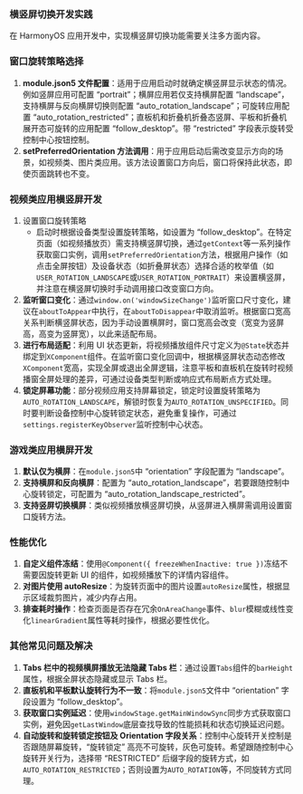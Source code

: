 ### 横竖屏切换开发实践

在 HarmonyOS 应用开发中，实现横竖屏切换功能需要关注多方面内容。

### 窗口旋转策略选择

1. **module.json5 文件配置**：适用于应用启动时就确定横竖屏显示状态的情况。例如竖屏应用可配置 “portrait”；横屏应用若仅支持横屏配置 “landscape”，支持横屏与反向横屏切换则配置 “auto_rotation_landscape”；可旋转应用配置 “auto_rotation_restricted”；直板机和折叠机折叠态竖屏、平板和折叠机展开态可旋转的应用配置 “follow_desktop”。带 “restricted” 字段表示旋转受控制中心按钮控制。
2. **setPreferredOrientation 方法调用**：用于应用启动后需改变显示方向的场景，如视频类、图片类应用。该方法设置窗口方向后，窗口将保持此状态，即使页面跳转也不变。

### 视频类应用横竖屏开发

1. 设置窗口旋转策略
   - 启动时根据设备类型设置旋转策略，如设置为 “follow_desktop”。在特定页面（如视频播放页）需支持横竖屏切换，通过`getContext`等一系列操作获取窗口实例，调用`setPreferredOrientation`方法，根据用户操作（如点击全屏按钮）及设备状态（如折叠屏状态）选择合适的枚举值（如`USER_ROTATION_LANDSCAPE`或`USER_ROTATION_PORTRAIT`）来设置横竖屏，并注意在横竖屏切换时手动调用接口改变窗口方向。
2. **监听窗口变化**：通过`window.on('windowSizeChange')`监听窗口尺寸变化，建议在`aboutToAppear`中执行，在`aboutToDisappear`中取消监听。根据窗口宽高关系判断横竖屏状态，因为手动设置横屏时，窗口宽高会改变（宽变为竖屏高，高变为竖屏宽），以此来适配布局。
3. **进行布局适配**：利用 UI 状态更新，将视频播放组件尺寸定义为`@State`状态并绑定到`XComponent`组件。在监听窗口变化回调中，根据横竖屏状态动态修改`XComponent`宽高，实现全屏或退出全屏逻辑，注意平板和直板机在旋转时视频播窗全屏处理的差异，可通过设备类型判断或响应式布局断点方式处理。
4. **锁定屏幕功能**：部分视频应用支持屏幕锁定，锁定时设置旋转策略为`AUTO_ROTATION_LANDSCAPE`，解锁时恢复为`AUTO_ROTATION_UNSPECIFIED`。同时要判断设备控制中心旋转锁定状态，避免重复操作，可通过`settings.registerKeyObserver`监听控制中心状态。

### 游戏类应用横屏开发

1. **默认仅为横屏**：在`module.json5`中 “orientation” 字段配置为 “landscape”。
2. **支持横屏和反向横屏**：配置为 “auto_rotation_landscape”，若要跟随控制中心旋转锁定，可配置为 “auto_rotation_landscape_restricted”。
3. **支持竖屏切换横屏**：类似视频播放横竖屏切换，从竖屏进入横屏需调用设置窗口旋转方法。

### 性能优化

1. **自定义组件冻结**：使用`@Component({ freezeWhenInactive: true })`冻结不需要因旋转更新 UI 的组件，如视频播放下的详情内容组件。
2. **对图片使用 autoResize**：为旋转页面中的图片设置`autoResize`属性，根据显示区域裁剪图片，减少内存占用。
3. **排查耗时操作**：检查页面是否存在冗余`OnAreaChange`事件、`blur`模糊或线性变化`linearGradient`属性等耗时操作，根据必要性优化。

### 其他常见问题及解决

1. **Tabs 栏中的视频横屏播放无法隐藏 Tabs 栏**：通过设置`Tabs`组件的`barHeight`属性，根据全屏状态隐藏或显示 Tabs 栏。
2. **直板机和平板默认旋转行为不一致**：将`module.json5`文件中 “orientation” 字段设置为 “follow_desktop”。
3. **获取窗口实例延迟**：使用`windowStage.getMainWindowSync`同步方式获取窗口实例，避免因`getLastWindow`底层查找导致的性能损耗和状态切换延迟问题。
4. **自动旋转和旋转锁定按钮及 Orientation 字段关系**：控制中心旋转开关控制是否跟随屏幕旋转，“旋转锁定” 高亮不可旋转，灰色可旋转。希望跟随控制中心旋转开关行为，选择带 “RESTRICTED” 后缀字段的旋转方式，如`AUTO_ROTATION_RESTRICTED`；否则设置为`AUTO_ROTATION`等，不同旋转方式同理。